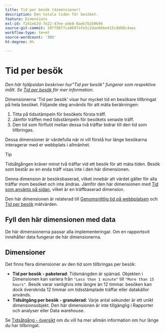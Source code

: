 ```yaml
---
title: Tid per besök (dimensioner)
description: Den totala tiden för besöket.
feature: Dimensions
exl-id: f241eb2d-7e22-47ee-ade8-8aeb7b2b9694
source-git-commit: 10ff98f7ca4697afe5c2dae66be415c0d68c4aac
workflow-type: tm+mt
source-wordcount: '303'
ht-degree: 0%

---
```


# Tid per besök

*Den här hjälpsidan beskriver hur&quot;Tid per besök&quot; fungerar som respektive mått. Se [Tid per besök](../metrics/time-spent-per-visit.md) för mer information.*

Dimensionerna &#39;Tid per besök&#39; visar hur mycket tid en besökare tillbringat på hela besöket. Följande steg används för att mäta beräkningen:

1. Titta på tidsstämpeln för besökets första träff.
2. Jämför träffen med tidsstämpeln för besökets senaste träff.
3. Den tid som förflutit mellan dessa två träffar bidrar till den tid som tillbringas.

Dessa dimensioner är värdefulla när ni vill förstå hur länge besökarna interagerar med er webbplats i allmänhet.

>[!TIP]
>
>Tidsåtgången kräver minst två träffar vid ett besök för att mäta tiden. Besök som består av en enda träff visas inte i den här dimensionen.

Denna dimension är besöksbaserad, vilket innebär att värdet gäller för alla träffar inom besöket och inte ändras. Jämför den här dimensionen med [Tid som använts på sidan](time-spent-on-page.md), vilket är en träffbaserad dimension.

Den här dimensionen är relaterad till [Genomsnittlig tid på webbplatsen](../metrics/average-time-on-site.md) och [Tid per besök](../metrics/time-spent-per-visit.md) mätvärden.

## Fyll den här dimensionen med data

De här dimensionerna passar alla implementeringar. Om en rapportsvit innehåller data fungerar de här dimensionerna.

## Dimensioner

Det finns flera dimensioner av den tid som tillbringas per besök:

* **Tid per besök - paketerad**: Tidsmängden är spärrad. Objekten i Dimensionen kan variera från `"Less than 1 minute"` till `"More than 15 hours"`. Besök varar vanligtvis inte längre än 12 timmar. besöken kan dock överskrida 12 timmar om tidsstämplade träffar eller datakällor används.
* **Tidsåtgång per besök - granulerad**: Varje antal sekunder är ett unikt dimensionsobjekt. Den här dimensionen är inte tillgänglig i Rapporter och analyser eller Data warehouse.

Se [Tidsåtgång - översikt](../metrics/time-spent.md) om du vill ha mer allmän information om hur länge du har tillbringat.
